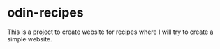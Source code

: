 # odin-recipes
This is a project to create website for recipes where I will try to create a simple website.